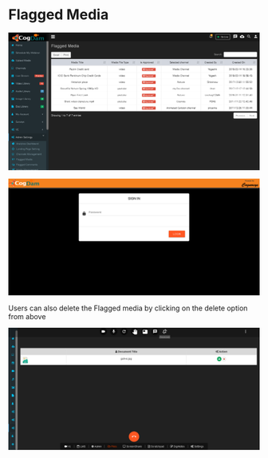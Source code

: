 # Flagged Media

![](../../.gitbook/assets/flaag_med.png)

![](../../.gitbook/assets/image%20%28102%29.png)

Users can also delete the Flagged media by clicking on the delete option from above 

![](../../.gitbook/assets/image%20%28201%29.png)

